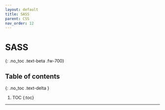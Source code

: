 ```yaml
---
layout: default
title: SASS
parent: CSS
nav_order: 12
---
```


# SASS
{: .no_toc .text-beta .fw-700}

## Table of contents
{: .no_toc .text-delta }

1. TOC
{:toc}

---

